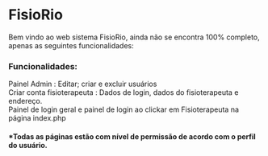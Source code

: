 # FisioRio
Bem vindo ao web sistema FisioRio, ainda não se encontra 100% completo,<br> apenas as seguintes funcionalidades:
<h3>Funcionalidades:</h3>

Painel Admin : Editar; criar e excluir usuários<br>
Criar conta fisioterapeuta : Dados de login, dados do fisioterapeuta e endereço.<br>
Painel de login geral e painel de login ao clickar em Fisioterapeuta na página index.php

<h4>*Todas as páginas estão com nível de permissão de acordo com o perfil do usuário. </h4>
